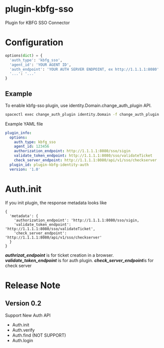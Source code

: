 # plugin-kbfg-sso

Plugin for KBFG SSO Connector


# Configuration

~~~python
options(dict) = {
  'auth_type': 'kbfg_sso',
  'agent_id': 'YOUR AGENT ID',
  'auth_endpoint': 'YOUR AUTH SERVER ENDPOINT, ex http://1.1.1.1:8080'
  '...': '...'
}
~~~


## Example

To enable kbfg-sso plugin,
use identity.Domain.change_auth_plugin API.


~~~bash
spacectl exec change_auth_plugin identity.Domain -f change_auth_plugin.yaml
~~~

Example YAML file

~~~yaml
plugin_info:
  options:
    auth_type: kbfg_sso
    agent_id: 123456
    authorization_endpoint: http://1.1.1.1:8080/sso/sigin
    validate_token_endpoint: http://1.1.1.1:8080/sso/validateTicket
    check_server_endpoint: http://1.1.1.1:8080/api/v1/sso/checkserver
  plugin_id: plugin-kbfg-identity-auth
  version: '1.0'
~~~

# Auth.init

If you init plugin, the response metadata looks like

~~~
{
  'metadata': {
    'authorization_endpoint': 'http://1.1.1.1:8080/sso/sigin,
    'validate_token_endpoint': 'http://1.1.1.1:8080/sso/validateTicket',
    'check_server_endpoint': 'http://1.1.1.1:8080/api/v1/sso/checkserver'
  }
}
~~~

***authrizat_endpoint*** is for ticket creation in a browser.
***validate_token_endpoint*** is for auth plugin.
***check_server_endpoint***is for check server

# Release Note

## Version 0.2

Support New Auth API
* Auth.init
* Auth.verify
* Auth.find (NOT SUPPORT)
* Auth.login
